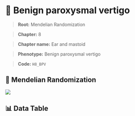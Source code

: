 # 🧪 Benign paroxysmal vertigo

> **Root:** Mendelian Randomization

> **Chapter:** 8  

> **Chapter name:** Ear and mastoid

> **Phenotype:** Benign paroxysmal vertigo  

> **Code:** `H8_BPV`

## 🧬 Mendelian Randomization  

<img src="/MR/Figures/Forward/H8_BPV.png"/>

## 📊 Data Table

<CsvTableMRF src="/public/MR/Data/Forward/H8_BPV.csv"/>
